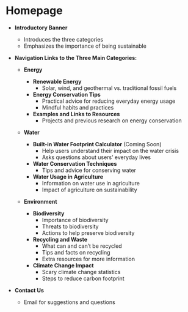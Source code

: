 # Homepage

- **Introductory Banner**
  - Introduces the three categories
  - Emphasizes the importance of being sustainable

- **Navigation Links to the Three Main Categories:**
  - **Energy**
    - **Renewable Energy**
      - Solar, wind, and geothermal vs. traditional fossil fuels
    - **Energy Conservation Tips**
      - Practical advice for reducing everyday energy usage
      - Mindful habits and practices
    - **Examples and Links to Resources**
      - Projects and previous research on energy conservation

  - **Water**
    - **Built-in Water Footprint Calculator** (Coming Soon)
      - Help users understand their impact on the water crisis
      - Asks questions about users’ everyday lives
    - **Water Conservation Techniques**
      - Tips and advice for conserving water
    - **Water Usage in Agriculture**
      - Information on water use in agriculture
      - Impact of agriculture on sustainability

  - **Environment**
    - **Biodiversity**
      - Importance of biodiversity
      - Threats to biodiversity
      - Actions to help preserve biodiversity
    - **Recycling and Waste**
      - What can and can’t be recycled
      - Tips and facts on recycling
      - Extra resources for more information
    - **Climate Change Impact**
      - Scary climate change statistics
      - Steps to reduce carbon footprint

- **Contact Us**
  - Email for suggestions and questions
